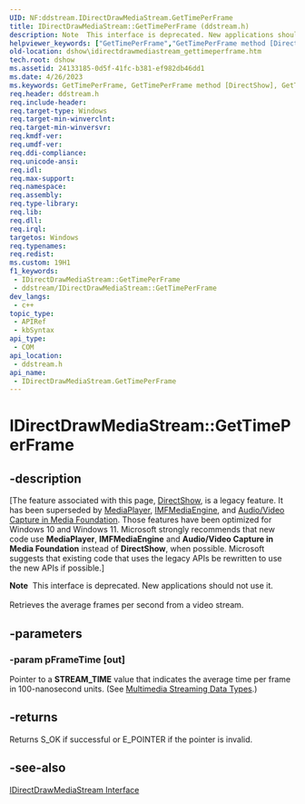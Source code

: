 ```yaml
---
UID: NF:ddstream.IDirectDrawMediaStream.GetTimePerFrame
title: IDirectDrawMediaStream::GetTimePerFrame (ddstream.h)
description: Note  This interface is deprecated. New applications should not use it. Retrieves the average frames per second from a video stream.
helpviewer_keywords: ["GetTimePerFrame","GetTimePerFrame method [DirectShow]","GetTimePerFrame method [DirectShow]","IDirectDrawMediaStream interface","IDirectDrawMediaStream interface [DirectShow]","GetTimePerFrame method","IDirectDrawMediaStream.GetTimePerFrame","IDirectDrawMediaStream::GetTimePerFrame","IDirectDrawMediaStreamGetTimePerFrame","ddstream/IDirectDrawMediaStream::GetTimePerFrame","dshow.idirectdrawmediastream_gettimeperframe"]
old-location: dshow\idirectdrawmediastream_gettimeperframe.htm
tech.root: dshow
ms.assetid: 24133185-0d5f-41fc-b381-ef982db46dd1
ms.date: 4/26/2023
ms.keywords: GetTimePerFrame, GetTimePerFrame method [DirectShow], GetTimePerFrame method [DirectShow],IDirectDrawMediaStream interface, IDirectDrawMediaStream interface [DirectShow],GetTimePerFrame method, IDirectDrawMediaStream.GetTimePerFrame, IDirectDrawMediaStream::GetTimePerFrame, IDirectDrawMediaStreamGetTimePerFrame, ddstream/IDirectDrawMediaStream::GetTimePerFrame, dshow.idirectdrawmediastream_gettimeperframe
req.header: ddstream.h
req.include-header: 
req.target-type: Windows
req.target-min-winverclnt: 
req.target-min-winversvr: 
req.kmdf-ver: 
req.umdf-ver: 
req.ddi-compliance: 
req.unicode-ansi: 
req.idl: 
req.max-support: 
req.namespace: 
req.assembly: 
req.type-library: 
req.lib: 
req.dll: 
req.irql: 
targetos: Windows
req.typenames: 
req.redist: 
ms.custom: 19H1
f1_keywords:
 - IDirectDrawMediaStream::GetTimePerFrame
 - ddstream/IDirectDrawMediaStream::GetTimePerFrame
dev_langs:
 - c++
topic_type:
 - APIRef
 - kbSyntax
api_type:
 - COM
api_location:
 - ddstream.h
api_name:
 - IDirectDrawMediaStream.GetTimePerFrame
---
```


# IDirectDrawMediaStream::GetTimePerFrame


## -description

\[The feature associated with this page, [DirectShow](/windows/win32/directshow/directshow), is a legacy feature. It has been superseded by [MediaPlayer](/uwp/api/Windows.Media.Playback.MediaPlayer), [IMFMediaEngine](/windows/win32/api/mfmediaengine/nn-mfmediaengine-imfmediaengine), and [Audio/Video Capture in Media Foundation](windows/win32/medfound/audio-video-capture-in-media-foundation). Those features have been optimized for Windows 10 and Windows 11. Microsoft strongly recommends that new code use **MediaPlayer**, **IMFMediaEngine** and **Audio/Video Capture in Media Foundation** instead of **DirectShow**, when possible. Microsoft suggests that existing code that uses the legacy APIs be rewritten to use the new APIs if possible.\]

<div class="alert"><b>Note</b>  This interface is deprecated. New applications should not use it.</div>
<div> </div>
Retrieves the average frames per second from a video stream.

## -parameters

### -param pFrameTime [out]

Pointer to a <b>STREAM_TIME</b> value that indicates the average time per frame in 100-nanosecond units. (See <a href="/windows/desktop/DirectShow/multimedia-streaming-data-types">Multimedia Streaming Data Types</a>.)

## -returns

Returns S_OK if successful or E_POINTER if the pointer is invalid.

## -see-also

<a href="/windows/desktop/api/ddstream/nn-ddstream-idirectdrawmediastream">IDirectDrawMediaStream Interface</a>